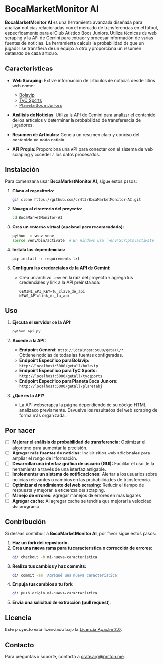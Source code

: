 # BocaMarketMonitor AI

**BocaMarketMonitor AI** es una herramienta avanzada diseñada para analizar noticias relacionadas con el mercado de transferencias en el fútbol, específicamente para el Club Atlético Boca Juniors. Utiliza técnicas de web scraping y la API de Gemini para extraer y procesar información de varias fuentes de noticias. La herramienta calcula la probabilidad de que un jugador se transfiera de un equipo a otro y proporciona un resumen detallado de cada artículo.

## Características

- **Web Scraping:** Extrae información de artículos de noticias desde sitios web como:
  - [Bolavip](https://www.bolavip.com)
  - [TyC Sports](https://www.tycsports.com/boca-juniors)
  - [Planeta Boca Juniors](https://www.planetabj.com)
  
- **Análisis de Noticias:** Utiliza la API de Gemini para analizar el contenido de los artículos y determinar la probabilidad de transferencia de jugadores.
  
- **Resumen de Artículos:** Genera un resumen claro y conciso del contenido de cada noticia.

- **API Propia:** Proporciona una API para conectar con el sistema de web scraping y acceder a los datos procesados.

## Instalación

Para comenzar a usar **BocaMarketMonitor AI**, sigue estos pasos:

1. **Clona el repositorio:**
    ```bash
    git clone https://github.com/cr4t3/BocaMarketMonitor-AI.git
    ```

2. **Navega al directorio del proyecto:**
    ```bash
    cd BocaMarketMonitor-AI
    ```

3. **Crea un entorno virtual (opcional pero recomendado):**
    ```bash
    python -m venv venv
    source venv/bin/activate  # En Windows usa `venv\Scripts\activate`
    ```

4. **Instala las dependencias:**
    ```bash
    pip install -r requirements.txt
    ```

5. **Configura las credenciales de la API de Gemini:**
   - Crea un archivo `.env` en la raíz del proyecto y agrega tus credenciales y link a la API preinstalada:
     ```
     GEMINI_API_KEY=tu_clave_de_api
     NEWS_API=link_de_la_api
     ```

## Uso

1. **Ejecuta el servidor de la API:**
    ```bash
    python api.py
    ```

2. **Accede a la API:**
   - **Endpoint General:** `http://localhost:5000/getall/*`  
     Obtiene noticias de todas las fuentes configuradas.
   - **Endpoint Específico para Bolavip:** `http://localhost:5000/getall/bolavip`  
   - **Endpoint Específico para TyC Sports:** `http://localhost:5000/getall/tycsports`  
   - **Endpoint Específico para Planeta Boca Juniors:** `http://localhost:5000/getall/planetabj`  

3. **¿Qué es la API?**
   - La API webscrapea la página dependiendo de su código HTML analizado previamente. Devuelve los resultados del web scraping de forma más organizada.

## Por hacer

- [ ] **Mejorar el análisis de probabilidad de transferencia:** Optimizar el algoritmo para aumentar la precisión.
- [ ] **Agregar más fuentes de noticias:** Incluir sitios web adicionales para ampliar el rango de información.
- [ ] **Desarrollar una interfaz gráfica de usuario (GUI):** Facilitar el uso de la herramienta a través de una interfaz amigable.
- [ ] **Implementar un sistema de notificaciones:** Alertar a los usuarios sobre noticias relevantes o cambios en las probabilidades de transferencia.
- [ ] **Optimizar el rendimiento del web scraping:** Reducir el tiempo de respuesta y mejorar la eficiencia del scraping.
- [ ] **Manejo de errores:** Agregar manejos de errores en mas lugares
- [ ] **Agregar cache:** Al agregar cache se tendria que mejorar la velocidad del programa

## Contribución

Si deseas contribuir a **BocaMarketMonitor AI**, por favor sigue estos pasos:

1. **Haz un fork del repositorio.**
2. **Crea una nueva rama para tu característica o corrección de errores:**
    ```bash
    git checkout -b mi-nueva-caracteristica
    ```
3. **Realiza tus cambios y haz commits:**
    ```bash
    git commit -am 'Agregué una nueva característica'
    ```
4. **Empuja tus cambios a tu fork:**
    ```bash
    git push origin mi-nueva-caracteristica
    ```
5. **Envía una solicitud de extracción (pull request).**

## Licencia

Este proyecto está licenciado bajo la [Licencia Apache 2.0](LICENSE).

## Contacto

Para preguntas o soporte, contacta a [crate.arg@proton.me](mailto:crate.arg@proton.me).
